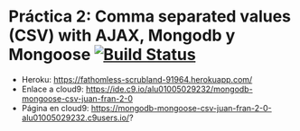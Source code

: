 # Práctica 2: Comma separated values (CSV) with AJAX, Mongodb y Mongoose [![Build Status](https://travis-ci.org/alu0100502923/mongodb-mongoose-csv-juan-fran-2-0.svg?branch=master)](https://travis-ci.org/alu0100502923/mongodb-mongoose-csv-juan-fran-2-0)

* Heroku: https://fathomless-scrubland-91964.herokuapp.com/
* Enlace a cloud9: https://ide.c9.io/alu01005029232/mongodb-mongoose-csv-juan-fran-2-0
* Página en cloud9: https://mongodb-mongoose-csv-juan-fran-2-0-alu01005029232.c9users.io/?
